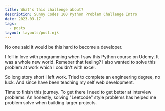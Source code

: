 ```yaml
---
title: What's this challenge about?
description: Sunny Codes 100 Python Problem Challenge Intro
date: 2023-03-17
tags:
  - posts
layout: layouts/post.njk
---
```


No one said it would be this hard to become a developer.

I fell in love with programming when I saw this Python course on Udemy. It was a whole new world. Remeber that feeling? I also wanted to solve this problem at work which I couldn't with excel.

So long story short I left work. Tried to complete an engineering degree, no luck. And since have been teaching my self web development.

Time to finish this journey. To get there I need to get better at interview problems. An honestly, solving "Leetcode" style problems has helped me problem solve when building larger projects.
